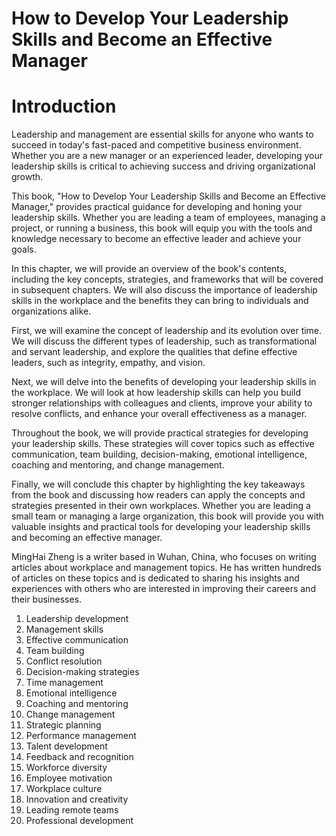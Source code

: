 # How to Develop Your Leadership Skills and Become an Effective Manager

# Introduction

Leadership and management are essential skills for anyone who wants to succeed in today's fast-paced and competitive business environment. Whether you are a new manager or an experienced leader, developing your leadership skills is critical to achieving success and driving organizational growth.

This book, "How to Develop Your Leadership Skills and Become an Effective Manager," provides practical guidance for developing and honing your leadership skills. Whether you are leading a team of employees, managing a project, or running a business, this book will equip you with the tools and knowledge necessary to become an effective leader and achieve your goals.

In this chapter, we will provide an overview of the book's contents, including the key concepts, strategies, and frameworks that will be covered in subsequent chapters. We will also discuss the importance of leadership skills in the workplace and the benefits they can bring to individuals and organizations alike.

First, we will examine the concept of leadership and its evolution over time. We will discuss the different types of leadership, such as transformational and servant leadership, and explore the qualities that define effective leaders, such as integrity, empathy, and vision.

Next, we will delve into the benefits of developing your leadership skills in the workplace. We will look at how leadership skills can help you build stronger relationships with colleagues and clients, improve your ability to resolve conflicts, and enhance your overall effectiveness as a manager.

Throughout the book, we will provide practical strategies for developing your leadership skills. These strategies will cover topics such as effective communication, team building, decision-making, emotional intelligence, coaching and mentoring, and change management.

Finally, we will conclude this chapter by highlighting the key takeaways from the book and discussing how readers can apply the concepts and strategies presented in their own workplaces. Whether you are leading a small team or managing a large organization, this book will provide you with valuable insights and practical tools for developing your leadership skills and becoming an effective manager.

MingHai Zheng is a writer based in Wuhan, China, who focuses on writing articles about workplace and management topics. He has written hundreds of articles on these topics and is dedicated to sharing his insights and experiences with others who are interested in improving their careers and their businesses.



1. Leadership development
2. Management skills
3. Effective communication
4. Team building
5. Conflict resolution
6. Decision-making strategies
7. Time management
8. Emotional intelligence
9. Coaching and mentoring
10. Change management
11. Strategic planning
12. Performance management
13. Talent development
14. Feedback and recognition
15. Workforce diversity
16. Employee motivation
17. Workplace culture
18. Innovation and creativity
19. Leading remote teams
20. Professional development


